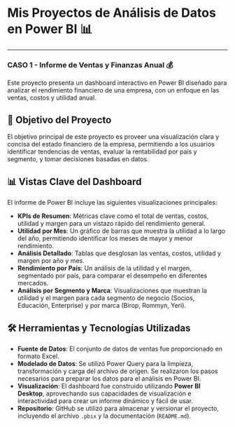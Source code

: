 # Mis Proyectos de Análisis de Datos en Power BI 📊

---

### CASO 1 - Informe de Ventas y Finanzas Anual 💰

Este proyecto presenta un dashboard interactivo en Power BI diseñado para analizar el rendimiento financiero de una empresa, con un enfoque en las ventas, costos y utilidad anual.

## 🎯 Objetivo del Proyecto

El objetivo principal de este proyecto es proveer una visualización clara y concisa del estado financiero de la empresa, permitiendo a los usuarios identificar tendencias de ventas, evaluar la rentabilidad por país y segmento, y tomar decisiones basadas en datos.

## 📊 Vistas Clave del Dashboard

El informe de Power BI incluye las siguientes visualizaciones principales:

* **KPIs de Resumen**: Métricas clave como el total de ventas, costos, utilidad y margen para un vistazo rápido del rendimiento general.
* **Utilidad por Mes**: Un gráfico de barras que muestra la utilidad a lo largo del año, permitiendo identificar los meses de mayor y menor rendimiento.
* **Análisis Detallado**: Tablas que desglosan las ventas, costos, utilidad y margen por año y mes.
* **Rendimiento por País**: Un análisis de la utilidad y el margen, segmentado por país, para comparar el desempeño en diferentes mercados.
* **Análisis por Segmento y Marca**: Visualizaciones que muestran la utilidad y el margen para cada segmento de negocio (Socios, Educación, Enterprise) y por marca (Birop, Rommyn, Yeri).

 

## 🛠️ Herramientas y Tecnologías Utilizadas

* **Fuente de Datos**: El conjunto de datos de ventas fue proporcionado en formato Excel.
* **Modelado de Datos**: Se utilizó Power Query para la limpieza, transformación y carga del archivo de origen. Se realizaron los pasos necesarios para preparar los datos para el análisis en Power BI.
* **Visualización**: El dashboard fue construido utilizando **Power BI Desktop**, aprovechando sus capacidades de visualización e interactividad para crear un informe dinámico y fácil de usar.
* **Repositorio**: GitHub se utilizó para almacenar y versionar el proyecto, incluyendo el archivo `.pbix` y la documentación (`README.md`).
